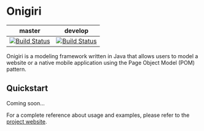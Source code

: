 Onigiri
=======

| master                                                                                                                     | develop                                                                                                                    |
|----------------------------------------------------------------------------------------------------------------------------|----------------------------------------------------------------------------------------------------------------------------|
| [![Build Status](https://travis-ci.org/steromano87/onigiri.svg?branch=master)](https://travis-ci.org/steromano87/onigiri)  | [![Build Status](https://travis-ci.org/steromano87/onigiri.svg?branch=develop)](https://travis-ci.org/steromano87/onigiri) |

Onigiri is a modeling framework written in Java that allows users to model a website
or a native mobile application using the Page Object Model (POM) pattern.


Quickstart
----------

Coming soon...


For a complete reference about usage and examples, please refer to the
[project website](https://steromano87.github.io/onigiri/).
